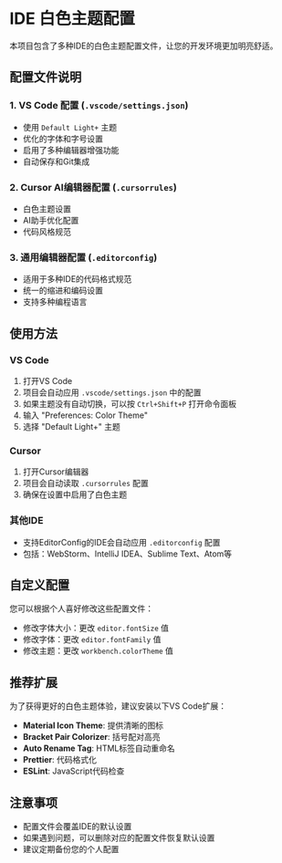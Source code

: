 # IDE 白色主题配置

本项目包含了多种IDE的白色主题配置文件，让您的开发环境更加明亮舒适。

## 配置文件说明

### 1. VS Code 配置 (`.vscode/settings.json`)
- 使用 `Default Light+` 主题
- 优化的字体和字号设置
- 启用了多种编辑器增强功能
- 自动保存和Git集成

### 2. Cursor AI编辑器配置 (`.cursorrules`)
- 白色主题设置
- AI助手优化配置
- 代码风格规范

### 3. 通用编辑器配置 (`.editorconfig`)
- 适用于多种IDE的代码格式规范
- 统一的缩进和编码设置
- 支持多种编程语言

## 使用方法

### VS Code
1. 打开VS Code
2. 项目会自动应用 `.vscode/settings.json` 中的配置
3. 如果主题没有自动切换，可以按 `Ctrl+Shift+P` 打开命令面板
4. 输入 "Preferences: Color Theme"
5. 选择 "Default Light+" 主题

### Cursor
1. 打开Cursor编辑器
2. 项目会自动读取 `.cursorrules` 配置
3. 确保在设置中启用了白色主题

### 其他IDE
- 支持EditorConfig的IDE会自动应用 `.editorconfig` 配置
- 包括：WebStorm、IntelliJ IDEA、Sublime Text、Atom等

## 自定义配置

您可以根据个人喜好修改这些配置文件：

- 修改字体大小：更改 `editor.fontSize` 值
- 修改字体：更改 `editor.fontFamily` 值
- 修改主题：更改 `workbench.colorTheme` 值

## 推荐扩展

为了获得更好的白色主题体验，建议安装以下VS Code扩展：

- **Material Icon Theme**: 提供清晰的图标
- **Bracket Pair Colorizer**: 括号配对高亮
- **Auto Rename Tag**: HTML标签自动重命名
- **Prettier**: 代码格式化
- **ESLint**: JavaScript代码检查

## 注意事项

- 配置文件会覆盖IDE的默认设置
- 如果遇到问题，可以删除对应的配置文件恢复默认设置
- 建议定期备份您的个人配置


